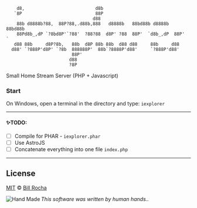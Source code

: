 
```
    d8,                           d8b                                  
   `8P                            88P                                  
                                 d88                                   
    88b d8888b?88,  88P?88,.d88b,888   d8888b   88bd88b d8888b  88bd88b
    88Pd8b_,dP `?8bd8P'`?88'  ?88?88  d8P' ?88  88P'  `d8b_,dP  88P'  `
   d88 88b     d8P?8b,   88b  d8P 88b 88b  d88 d88     88b     d88     
  d88' `?888P'd8P' `?8b  888888P'  88b`?8888P'd88'     `?888P'd88'     
                         88P'                                          
                        d88                                            
                        ?8P   
```

Small Home Stream Server (PHP + Javascript)

### Start

On Windows, open a terminal in the directory and type: ```iexplorer```

---

#### ✨TODO: 

- [ ] Compile for PHAR - ```iexplorer.phar```
- [ ] Use AstroJS
- [ ] Concatenate everything into one file ```index.php```

---

## License

[MIT](https://mit-license.org) © [Bill Rocha](https://billrocha.netlify.app)

_This software was written by human hands.._ <img align="left" src="https://billrocha.netlify.app/handmade_32.png" alt="Hand Made">
